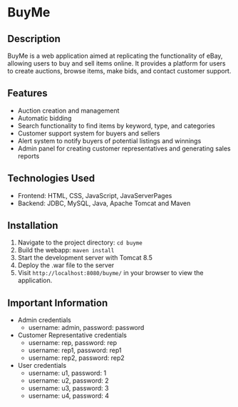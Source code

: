 # BuyMe 

## Description
BuyMe is a web application aimed at replicating the functionality of eBay, allowing users to buy and sell items online. It provides a platform for users to create auctions, browse items, make bids, and contact customer support.

## Features
- Auction creation and management
- Automatic bidding 
- Search functionality to find items by keyword, type, and categories
- Customer support system for buyers and sellers
- Alert system to notify buyers of potential listings and winnings
- Admin panel for creating customer representatives and generating sales reports

## Technologies Used
- Frontend: HTML, CSS, JavaScript, JavaServerPages
- Backend: JDBC, MySQL, Java, Apache Tomcat and Maven

## Installation
1. Navigate to the project directory: `cd buyme`
2. Build the webapp: `maven install`
3. Start the development server with Tomcat 8.5
4. Deploy the .war file to the server
5. Visit `http://localhost:8080/buyme/` in your browser to view the application.

## Important Information
- Admin credentials 
  - username: admin, password: password
- Customer Representative credentials 
  - username: rep, password: rep
  - username: rep1, password: rep1
  - username: rep2, password: rep2
- User credentials
  - username: u1, password: 1
  - username: u2, password: 2
  - username: u3, password: 3
  - username: u4, password: 4
